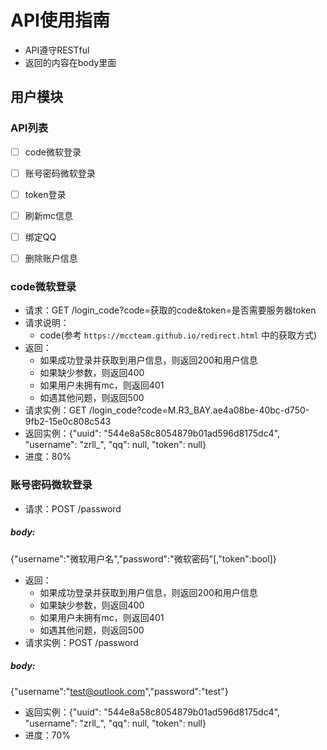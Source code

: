 # API使用指南
- API遵守RESTful
- 返回的内容在body里面
## 用户模块
### API列表
- [ ] code微软登录
- [ ] 账号密码微软登录
- [ ] token登录
- [ ] 刷新mc信息
- [ ] 绑定QQ
- [ ] 删除账户信息


### code微软登录
- 请求：GET /login_code?code=获取的code&token=是否需要服务器token
- 请求说明：
  - code(参考 `https://mccteam.github.io/redirect.html` 中的获取方式)
- 返回：
  - 如果成功登录并获取到用户信息，则返回200和用户信息
  - 如果缺少参数，则返回400
  - 如果用户未拥有mc，则返回401
  - 如遇其他问题，则返回500
- 请求实例：GET /login_code?code=M.R3_BAY.ae4a08be-40bc-d750-9fb2-15e0c808c543
- 返回实例：{"uuid": "544e8a58c8054879b01ad596d8175dc4", "username": "zrll_", "qq": null, "token": null}
- 进度：80%

### 账号密码微软登录
- 请求：POST /password
##### body:
{"username":"微软用户名","password":"微软密码"[,"token":bool]}
- 返回：
  - 如果成功登录并获取到用户信息，则返回200和用户信息
  - 如果缺少参数，则返回400
  - 如果用户未拥有mc，则返回401
  - 如遇其他问题，则返回500
- 请求实例：POST /password
##### body:
{"username":"test@outlook.com","password":"test"}
- 返回实例：{"uuid": "544e8a58c8054879b01ad596d8175dc4", "username": "zrll_", "qq": null, "token": null}
- 进度：70%

